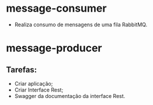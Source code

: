 # message-consumer
  - Realiza consumo de mensagens de uma fila RabbitMQ.

# message-producer

## Tarefas:
- Criar aplicação;
- Criar Interface Rest;
- Swagger da documentação da interface Rest.
